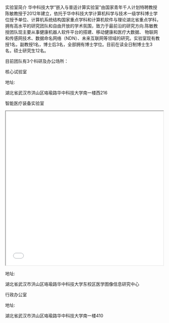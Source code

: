 实验室简介
华中科技大学”嵌入与普适计算实验室”由国家青年千人计划特聘教授陈敏教授于2012年建立，依托于华中科技大学计算机科学与技术一级学科博士学位授予单位、计算机系统结构国家重点学科和计算机软件与理论湖北省重点学科， 拥有高水平的研究团队和自由开放的学术氛围，致力于最前沿的研究方向.陈敏教授团队现主要从事健康机器人软件平台的搭建、移动健康和医疗大数据、 物联网和传感网技术、数据命名网络（NDN）、未来互联网等领域的研究。实验室现有教授1名，副教授1名，博士后3名，全部拥有博士学位。目前在读全日制博士生3名，硕士研究生12名。

目前团队有3个科研及办公场所：

核心试验室



地址:

湖北省武汉市洪山区珞瑜路华中科技大学南一楼西216

智能医疗装备实验室

<iframe height=498 width=510 src='智能医疗实验室.html'></iframe>



地址:

湖北省武汉市洪山区珞瑜路华中科技大学东校区医学图像信息研究中心

行政办公室



地址:

湖北省武汉市洪山区珞瑜路华中科技大学南一楼410